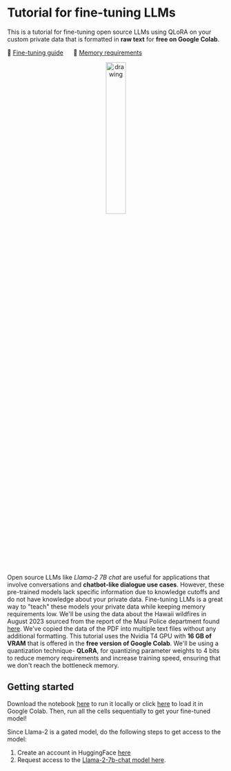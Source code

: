 
# Tutorial for fine-tuning LLMs

This is a tutorial for fine-tuning open source LLMs using QLoRA on your custom private data that is formatted in **raw text** for **free on Google Colab**.

📄  <a href="https://medium.com/polo-club-of-data-science/fine-tune-llms-for-free-on-custom-text-data-a-step-by-step-tutorial-8a4da6cc83f6"> Fine-tuning guide</a> &nbsp;&nbsp;&nbsp;&nbsp;
🧠  <a href="https://medium.com/polo-club-of-data-science/memory-requirements-for-fine-tuning-llama-2-80f366cba7f5"> Memory requirements</a> &nbsp;&nbsp;&nbsp;&nbsp;

<p align="center">
    <img src="images.png" alt="drawing" width="30%"/>
</p>

Open source LLMs like *Llama-2 7B chat* are useful for applications that involve conversations and **chatbot-like dialogue use cases**. However, these pre-trained models lack specific information due to knowledge cutoffs and do not have knowledge about your private data. Fine-tuning LLMs is a great way to "teach" these models your private data while keeping memory requirements low. We'll be using the data about the Hawaii wildfires in August 2023 sourced from the report of the Maui Police department found [here](https://medium.com/r?url=http%3A%2F%2Fwww.mauipolice.com%2Fuploads%2F1%2F3%2F1%2F2%2F131209824%2Fpre_aar_master_copy_final_draft_1.23.24.pdf). We've copied the data of the PDF into multiple text files without any additional formatting. This tutorial uses the Nvidia T4 GPU with **16 GB of VRAM** that is offered in the **free version of Google Colab**. We'll be using a quantization technique- **QLoRA**, for quantizing parameter weights to 4 bits to reduce memory requirements and increase training speed, ensuring that we don't reach the bottleneck memory.

## Getting started

Download the notebook [here](https://github.com/Sripal1/Fine-tuning-LLMs/blob/main/Fine_tune_LLMs_on_custom_data.ipynb) to run it locally or click [here](https://colab.research.google.com/drive/1X51XC2phnD1epk5c1w9J0GnUO0BmrTRM?usp=sharing) to load it in Google Colab. Then, run all the cells sequentially to get your fine-tuned model!

Since Llama-2 is a gated model, do the following steps to get access to the model:

  1. Create an account in HuggingFace [here](https://huggingface.co/join)
  2. Request access to the [Llama-2-7b-chat model here](https://huggingface.co/meta-llama/Llama-2-7b-chat-hf).

